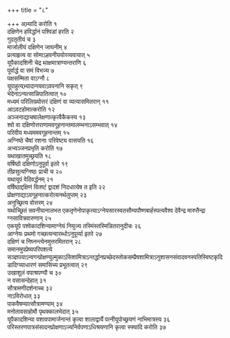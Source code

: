 +++
title = "८"

+++
अभ्र्यादि करोति १  
दक्षिणेन हविर्द्धानं पश्विडां हरति २  
गुदतृतीयं च ३  
मार्जालीयं दक्षिणेन जाघनीम् ४  
प्रत्याहृत्य वा सोमाऽहवनीययोरव्यवायात् ५  
यूपैकादशिनी चेद्र थाक्षमात्राण्यन्तराणि ६  
पूर्वार्द्ध वा समं विभज्य ७  
पक्षसम्मिता वाऽग्नौ ८  
यूपाहुत्यभ्र्यादानयवाऽवपनानि सकृत् ९  
भेदेनाऽन्यत्सान्निपातित्वात् १०  
मध्यमं परिलिख्योत्तरं दक्षिणं वा व्यत्यासमितरान् ११  
आऽवटहोमात्करोति १२  
अञ्जनाद्याचषालेक्षणात्कृत्वैकैकस्य १३  
श्वो वा दक्षिणोत्तराणामवगूहनान्तमालम्भनाऽसम्भवात् १४  
परिवीय मध्यममवगूहनान्तम् १५  
अग्निष्ठे चैषां रशनाः परिवेष्ट्य वासयति १६  
अभ्यञ्जनप्रभृति करोति १७  
यथाखातमुच्छ्रयति १८  
वर्षिष्ठो दक्षिणोऽनुपूर्वा इतरे १९  
तीव्रसुत्यग्निष्ठः प्राची च २०  
यथायूपं वेदिवर्द्धनम् २१  
वर्षिष्ठाद्दक्षिणं वितष्टं द्वादशं निदधात्येष त इति २२  
प्रोक्षणाद्याऽवगूहनात्करोत्यनर्थलुप्तम् २३  
अनुच्छ्रित्य वोत्तरम् २४  
यथोच्छ्रितं सवनीयानालभत एकतृणेनोपाकृत्याऽग्नेयसारस्वतसौम्यपौष्णबार्हस्पत्यवैश्व देवैन्द्र मारुतैन्द्रा ग्नसावित्रवारुणान् २५  
एकयूपे पश्वेकादशिन्यामाग्नेयं नियुज्य तस्मिंस्तस्मिन्नितरानुदीचः २६  
आग्नेयः प्रथमो गच्छत्यन्वारब्धोऽनुपूर्व्या इतरे २७  
दक्षिणं च निघ्नन्त्येनमुत्तरमितरान् २८  
समानमुपप्रेष्यपरिपशत्ये सञ्ज्ञपयाऽन्वगन्प्रोक्षण्युल्मुकाऽसिशामित्राऽन्तर्द्धानप्रच्छेदस्तोकसम्प्रैषशामित्राऽनुशासनसंवादवनस्पतिस्विष्टकृदिडादिग्व्याधारणं समासिच्य प्रभूतत्वात् २९  
उखाशूलं वपाश्रपण्यौ च ३०  
न वसासन्देहात् ३१  
सौत्रामणीदर्शनाच्च ३२  
नाऽविरोधात् ३३  
पाकवैषम्यात्सौत्रामण्याम् ३४  
मनोतावसाहोमौ पृथक्कालभेदात् ३५  
यूपैकादशिन्या वशावपामार्जनान्तं कृत्वा शालाद्वार्ये पत्नीयूपोच्छ्रयणं नाभिमात्रस्य ३६  
परिस्तरणपात्रसंसादनप्रोक्षणाऽज्यनिर्वपणाऽधिश्रयणानि कृत्वा स्फ्यादि करोति ३७  

